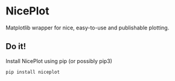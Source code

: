 # NicePlot
Matplotlib wrapper for nice, easy-to-use and publishable plotting.

## Do it!
Install NicePlot using pip (or possibly pip3)
  
    pip install niceplot
